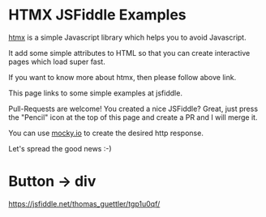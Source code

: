 # HTMX JSFiddle Examples

[htmx](//htmx.org) is a simple Javascript library which helps you to avoid Javascript.

It add some simple attributes to HTML so that you can create interactive pages which load super fast.

If you want to know more about htmx, then please follow above link.

This page links to some simple examples at jsfiddle.

Pull-Requests are welcome! You created a nice JSFiddle? Great, just press the "Pencil" icon at the top of this page and create a PR and I will merge it.

You can use [mocky.io](//mocky.io) to create the desired http response.

Let's spread the good news :-)

# Button -> div

https://jsfiddle.net/thomas_guettler/tgp1u0qf/



